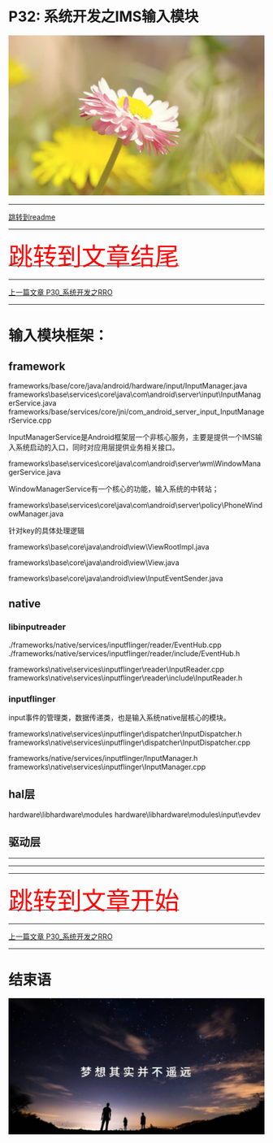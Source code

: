 # P32: 系统开发之IMS输入模块

<img src="../flower/flower_p22.png">

---

[跳转到readme](https://github.com/hfreeman2008/android_core_framework/blob/main/README-CN.md)


---

[<font face='黑体' color=#ff0000 size=40 >跳转到文章结尾</font>](#结束语)

---

[上一篇文章 P30_系统开发之RRO](https://github.com/hfreeman2008/android_core_framework/blob/main/P30_%E7%B3%BB%E7%BB%9F%E5%BC%80%E5%8F%91%E4%B9%8BRRO/%E7%B3%BB%E7%BB%9F%E5%BC%80%E5%8F%91%E4%B9%8BRRO.md)


---


# 输入模块框架：


## framework
frameworks/base/core/java/android/hardware/input/InputManager.java
frameworks\base\services\core\java\com\android\server\input\InputManagerService.java
frameworks/base/services/core/jni/com_android_server_input_InputManagerService.cpp

InputManagerService是Android框架层一个非核心服务，主要是提供一个IMS输入系统启动的入口，同时对应用层提供业务相关接口。

frameworks\base\services\core\java\com\android\server\wm\WindowManagerService.java

WindowManagerService有一个核心的功能，输入系统的中转站；

frameworks\base\services\core\java\com\android\server\policy\PhoneWindowManager.java

针对key的具体处理逻辑


frameworks\base\core\java\android\view\ViewRootImpl.java

frameworks\base\core\java\android\view\View.java


frameworks\base\core\java\android\view\InputEventSender.java



## native

### libinputreader

./frameworks/native/services/inputflinger/reader/EventHub.cpp
./frameworks/native/services/inputflinger/reader/include/EventHub.h

frameworks\native\services\inputflinger\reader\InputReader.cpp
frameworks\native\services\inputflinger\reader\include\InputReader.h


### inputflinger
input事件的管理类，数据传递类，也是输入系统native层核心的模块。

frameworks\native\services\inputflinger\dispatcher\InputDispatcher.h
frameworks\native\services\inputflinger\dispatcher\InputDispatcher.cpp

frameworks/native/services/inputflinger/InputManager.h
frameworks\native\services\inputflinger\InputManager.cpp


## hal层
hardware\libhardware\modules
hardware\libhardware\modules\input\evdev


## 驱动层



---





---











---

[<font face='黑体' color=#ff0000 size=40 >跳转到文章开始</font>](#p)

---


[上一篇文章 P30_系统开发之RRO](https://github.com/hfreeman2008/android_core_framework/blob/main/P30_%E7%B3%BB%E7%BB%9F%E5%BC%80%E5%8F%91%E4%B9%8BRRO/%E7%B3%BB%E7%BB%9F%E5%BC%80%E5%8F%91%E4%B9%8BRRO.md)



---

# 结束语

<img src="../Images/end_001.png">
